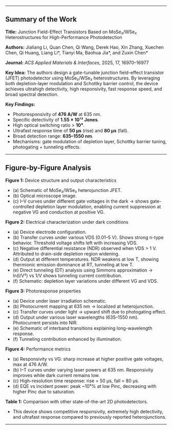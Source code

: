 
---

## **Summary of the Work**

**Title:** Junction Field-Effect Transistors Based on MoSe₂/WSe₂ Heterostructures for High-Performance Photodetection

**Authors:** Jialiang Li, Quan Chen, Qi Wang, Derek Hao, Xin Zhang, Xuechen Chen, Qi Huang, Liang Li\*, Tianyi Ma, Baohua Jia\*, and Zuxin Chen\*

**Journal:** *ACS Applied Materials & Interfaces*, 2025, 17, 16970–16977

**Key Idea:**
The authors design a gate-tunable junction field-effect transistor (JFET) photodetector using MoSe₂/WSe₂ heterostructures. By leveraging both depletion-layer modulation and Schottky barrier control, the device achieves ultrahigh detectivity, high responsivity, fast response speed, and broad spectral detection.

**Key Findings:**

* Photoresponsivity of **476 A/W** at 635 nm.
* Specific detectivity of **1.55 × 10¹³ Jones**.
* High optical switching ratio > **10⁴**.
* Ultrafast response time of **50 μs** (rise) and **80 μs** (fall).
* Broad detection range: **635–1550 nm**.
* Mechanisms: gate modulation of depletion layer, Schottky barrier tuning, photogating + tunneling effects.

---

## **Figure-by-Figure Analysis**

**Figure 1:** Device structure and output characteristics

* (a) Schematic of MoSe₂/WSe₂ heterojunction JFET.
* (b) Optical microscope image.
* (c) I–V curves under different gate voltages in the dark → shows gate-controlled depletion layer modulation, enabling current suppression at negative VG and conduction at positive VG.

**Figure 2:** Electrical characterization under dark conditions

* (a) Device electrode configuration.
* (b) Transfer curves under various VDS (0.01–5 V). Shows strong n-type behavior. Threshold voltage shifts left with increasing VDS.
* (c) Negative differential resistance (NDR) observed when VDS > 1 V. Attributed to drain-side depletion region widening.
* (d) Output at different temperatures. NDR weakens at low T, showing thermionic emission dominance at RT, tunneling at low T.
* (e) Direct tunneling (DT) analysis using Simmons approximation → ln(I/V²) vs 1/V shows tunneling current contribution.
* (f) Schematic: depletion layer variations under different VG and VDS.

**Figure 3:** Photoresponse properties

* (a) Device under laser irradiation schematic.
* (b) Photocurrent mapping at 635 nm → localized at heterojunction.
* (c) Transfer curves under light → upward shift due to photogating effect.
* (d) Output under various laser wavelengths (635–1550 nm). Photocurrent persists into NIR.
* (e) Schematic of interband transitions explaining long-wavelength response.
* (f) Tunneling contribution enhanced by illumination.

**Figure 4:** Performance metrics

* (a) Responsivity vs VG: sharp increase at higher positive gate voltages, max at 476 A/W.
* (b) I–T curves under varying laser powers at 635 nm. Responsivity improves while dark current remains low.
* (c) High-resolution time response: rise = 50 μs, fall = 80 μs.
* (d) EQE vs incident power: peak \~10⁵% at low Pinc, decreasing with higher Pinc due to saturation.

**Table 1:** Comparison with other state-of-the-art 2D photodetectors.

* This device shows competitive responsivity, extremely high detectivity, and ultrafast response compared to previously reported heterojunctions.

---
